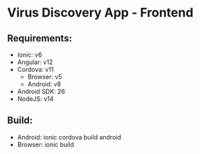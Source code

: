 # Virus Discovery App - Frontend

## Requirements:

- Ionic: v6
- Angular: v12
- Cordova: v11
  - Browser: v5
  - Android: v8
- Android SDK: 26 
- NodeJS: v14

## Build:

- Android: ionic cordova build android
- Browser: ionic build
